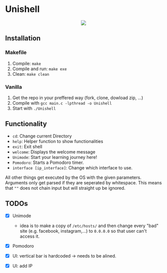 # Unishell


<p align="center"><img src="https://user-images.githubusercontent.com/89740646/173557119-a9a465e4-bcfd-4162-82f2-f0c630c03a3f.png">


## Installation

### Makefile

1. Compile: `make`
2. Compile and run: `make exe`
3. Clean: `make clean` 

### Vanilla
1. Get the repo in your preffered way (fork, clone, dowload zip, ...)
2. Compile with `gcc main.c -lpthread -o Unishell`
3. Start with `./Unishell`

## Functionality

- `cd`: Change current Directory
- `help`: Helper function to show functionalities
- `exit`: Exit shell
- `welcome`: Displays the welcome message
- `Unimode`: Start your learning journey here!
- `Pomodoro`: Starts a Pomodoro timer.
- `interface [ip_interface]`: Change which interface to use.

All other things get executed by the OS with the given parameters.
Arguments only get parsed if they are seperated by whitespace. This means that ``""`` does not chain input but will straight up be ignored.

## TODOs

- [x] Unimode
    - idea is to make a copy of ``/etc/hosts/`` and then change every "bad" site (e.g. facebook, instagram,...) to ``0.0.0.0`` so that user can't access it.
- [x] Pomodoro
- [x] UI: vertical bar is hardcoded -> needs to be alined.
- [x] UI: add IP


